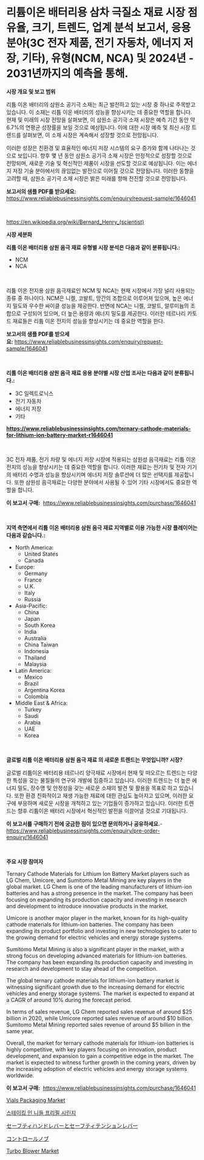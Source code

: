 <p><h1>리튬이온 배터리용 삼차 극질소 재료 시장 점유율, 크기, 트렌드, 업계 분석 보고서, 응용 분야(3C 전자 제품, 전기 자동차, 에너지 저장, 기타), 유형(NCM, NCA) 및 2024년 - 2031년까지의 예측을 통해.</h1></p><p><strong>시장 개요 및 보고 범위</strong></p>
<p><p>리튬 이온 배터리의 삼원소 공기극 소재는 최근 발전하고 있는 시장 중 하나로 주목받고 있습니다. 이 소재는 리튬 이온 배터리의 성능을 향상시키는 데 중요한 역할을 합니다. 현재 및 미래의 시장 전망을 살펴보면, 이 삼원소 공기극 소재 시장은 예측 기간 동안 약 6.7%의 연평균 성장률을 보일 것으로 예상됩니다. 이에 대한 시장 예측 및 최신 시장 트렌드를 살펴보면, 이 소재 시장은 계속해서 성장할 것으로 전망됩니다.</p><p>이러한 성장은 친환경 및 효율적인 에너지 저장 시스템의 요구 증가와 함께 나타나는 것으로 보입니다. 향후 몇 년 동안 삼원소 공기극 소재 시장은 안정적으로 성장할 것으로 전망되며, 새로운 기술 및 혁신적인 제품이 시장을 선도할 것으로 예상됩니다. 이는 에너지 저장 기술 분야에서의 끊임없는 발전으로 이어질 것으로 전망됩니다. 이러한 동향을 고려할 때, 삼원소 공기극 소재 시장은 밝은 미래를 향해 전진할 것으로 전망됩니다.</p></p>
<p><strong>보고서의 샘플 PDF를 받으세요:</strong> <a href="https://www.reliablebusinessinsights.com/enquiry/request-sample/1646041">https://www.reliablebusinessinsights.com/enquiry/request-sample/1646041</a></p>
<p>&nbsp;</p>
<p><a href="https://en.wikipedia.org/wiki/Bernard_Henry_(scientist)">https://en.wikipedia.org/wiki/Bernard_Henry_(scientist)</a></p>
<p><strong>시장 세분화</strong></p>
<p><strong>리튬 이온 배터리용 삼원 음극 재료 유형별 시장 분석은 다음과 같이 분류됩니다.:</strong></p>
<p><ul><li>NCM</li><li>NCA</li></ul></p>
<p>&nbsp;</p>
<p><p>리튬 이온 전지용 삼원 음극재료인 NCM 및 NCA는 현재 시장에서 가장 널리 사용되는 종류 중 하나이다. NCM은 니켈, 코발트, 망간의 조합으로 이루어져 있으며, 높은 에너지 밀도와 우수한 싸이클 성능을 제공한다. 반면에 NCA는 니켈, 코발트, 알루미늄의 조합으로 구성되어 있으며, 더 높은 용량과 에너지 밀도를 제공한다. 이러한 테르나리 카토드 재료들은 리튬 이온 전지의 성능을 향상시키는 데 중요한 역할을 한다.</p></p>
<p><strong>보고서의 샘플 PDF를 받으세요:</strong>&nbsp;<a href="https://www.reliablebusinessinsights.com/enquiry/request-sample/1646041">https://www.reliablebusinessinsights.com/enquiry/request-sample/1646041</a></p>
<p>&nbsp;</p>
<p><strong> 리튬 이온 배터리용 삼원 음극 재료 응용 분야별 시장 산업 조사는 다음과 같이 분류됩니다.:</strong></p>
<p><ul><li>3C 일렉트로닉스</li><li>전기 자동차</li><li>에너지 저장</li><li>기타</li></ul></p>
<p><strong><a href="https://www.reliablebusinessinsights.com/ternary-cathode-materials-for-lithium-ion-battery-market-r1646041">https://www.reliablebusinessinsights.com/ternary-cathode-materials-for-lithium-ion-battery-market-r1646041</a></strong></p>
<p>&nbsp;</p>
<p><p>3C 전자 제품, 전기 차량 및 에너지 저장 시장에 적용되는 삼원성 음극재료는 리튬 이온 전지의 성능을 향상시키는 데 중요한 역할을 합니다. 이러한 재료는 전기차 및 전자 기기의 배터리 수명과 성능을 향상시키며 에너지 저장 솔루션에 더 많은 선택지를 제공합니다. 또한 삼원성 음극재료는 다양한 분야에서 사용될 수 있어 기타 시장에서도 중요한 역할을 합니다.</p></p>
<p><strong>이 보고서 구매:</strong>&nbsp; <a href="https://www.reliablebusinessinsights.com/purchase/1646041">https://www.reliablebusinessinsights.com/purchase/1646041</a></p>
<p>&nbsp;</p>
<p><strong>지역 측면에서 리튬 이온 배터리용 삼원 음극 재료 지역별로 이용 가능한 시장 플레이어는 다음과 같습니다.:</strong></p>
<p><ul>
    <li>
        North America:
        <ul>
            <li>United States</li>
            <li>Canada</li>
        </ul>
    </li>
    <li>
        Europe:
        <ul>
            <li>Germany</li>
            <li>France</li>
            <li>U.K.</li>
            <li>Italy</li>
            <li>Russia</li>
        </ul>
    </li>
    <li>
        Asia-Pacific:
        <ul>
            <li>China</li>
            <li>Japan</li>
            <li>South Korea</li>
            <li>India</li>
            <li>Australia</li>
            <li>China Taiwan</li>
            <li>Indonesia</li>
            <li>Thailand</li>
            <li>Malaysia</li>
        </ul>
    </li>
    <li>
        Latin America:
        <ul>
            <li>Mexico</li>
            <li>Brazil</li>
            <li>Argentina Korea</li>
            <li>Colombia</li>
        </ul>
    </li>
    <li>
        Middle East & Africa:
        <ul>
            <li>Turkey</li>
            <li>Saudi</li>
            <li>Arabia</li>
            <li>UAE</li>
            <li>Korea</li>
        </ul>
    </li>
    </ul></p>
<p>&nbsp;</p>
<p><strong>글로벌 리튬 이온 배터리용 삼원 음극 재료 의 새로운 트렌드는 무엇입니까? 시장?</strong></p>
<p><p>글로벌 리튬이온 배터리용 테르나리 양극재료 시장에서 현재 및 떠오르는 트렌드는 다양한 특성을 갖는 물질들의 연구와 개발에 집중하고 있습니다. 이러한 트렌드는 더 높은 에너지 밀도, 장수명 및 안정성을 갖는 새로운 소재의 발견 및 활용을 목표로 하고 있습니다. 또한 환경 친화적이고 재생 가능한 재료에 대한 관심도 높아지고 있으며, 이러한 요구에 부응하며 새로운 시장을 개척하고 있는 기업들이 증가하고 있습니다. 이러한 트렌드는 향후 리튬이온 배터리 시장에서 혁신적인 발전을 이끌어낼 것으로 기대됩니다.</p></p>
<p><strong>이 보고서를 구매하기 전에 궁금한 점이 있으면 문의하거나 공유하세요.</strong>- <a href="https://www.reliablebusinessinsights.com/enquiry/pre-order-enquiry/1646041">https://www.reliablebusinessinsights.com/enquiry/pre-order-enquiry/1646041</a></p>
<p>&nbsp;</p>
<p><strong>주요 시장 참여자</strong></p>
<p><p>Ternary Cathode Materials for Lithium Ion Battery Market players such as LG Chem, Umicore, and Sumitomo Metal Mining are key players in the global market. LG Chem is one of the leading manufacturers of lithium-ion batteries and has a strong presence in the market. The company has been focusing on expanding its production capacity and investing in research and development to introduce innovative products in the market.</p><p>Umicore is another major player in the market, known for its high-quality cathode materials for lithium-ion batteries. The company has been expanding its product portfolio and investing in new technologies to cater to the growing demand for electric vehicles and energy storage systems.</p><p>Sumitomo Metal Mining is also a significant player in the market, with a strong focus on developing advanced materials for lithium-ion batteries. The company has been expanding its production capacity and investing in research and development to stay ahead of the competition.</p><p>The global ternary cathode materials for lithium-ion battery market is witnessing significant growth due to the increasing demand for electric vehicles and energy storage systems. The market is expected to expand at a CAGR of around 10% during the forecast period.</p><p>In terms of sales revenue, LG Chem reported sales revenue of around $25 billion in 2020, while Umicore reported sales revenue of around $10 billion. Sumitomo Metal Mining reported sales revenue of around $5 billion in the same year.</p><p>Overall, the market for ternary cathode materials for lithium-ion batteries is highly competitive, with key players focusing on innovation, product development, and expansion to gain a competitive edge in the market. The market is expected to witness further growth in the coming years, driven by the increasing adoption of electric vehicles and energy storage systems worldwide.</p></p>
<p><strong>이 보고서 구매:</strong>&nbsp;&nbsp;<a href="https://www.reliablebusinessinsights.com/purchase/1646041">https://www.reliablebusinessinsights.com/purchase/1646041</a></p>
<p><p><a href="https://www.linkedin.com/pulse/evaluating-global-vials-packaging-market-trends-growth-opportunities-9jhsf?trackingId=Hvhmnaa1tLr5yrMKTYxc6Q%3D%3D">Vials Packaging Market</a></p><p><a href="https://github.com/mpodehpw07370073/Market-Research-Report-List-2/blob/main/8555839177174.md">스테이킹 인 니들 프리필 시린지</a></p><p><a href="https://github.com/roulaayoub-saad/Market-Research-Report-List-2/blob/main/8672497164202.md">セーフティハンドレバーとセーフティテンションレバー</a></p><p><a href="https://github.com/schmahlson/Market-Research-Report-List-2/blob/main/3218384164203.md">コントロールノブ</a></p><p><a href="https://github.com/jnzzvtbl92/Market-Research-Report-List-1/blob/main/turbo-blower-market.md">Turbo Blower Market</a></p></p>
